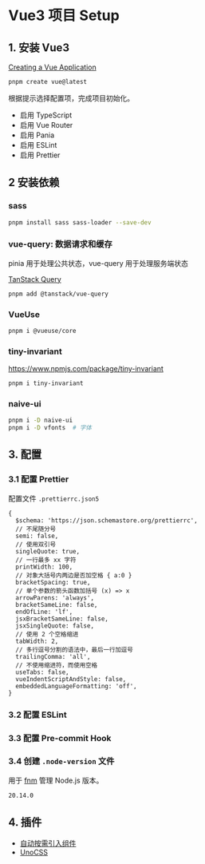 # Vue3 项目 Setup

## 1. 安装 Vue3

[Creating a Vue Application](https://vuejs.org/guide/quick-start.html#creating-a-vue-application)

```bash
pnpm create vue@latest
```

根据提示选择配置项，完成项目初始化。

* 启用 TypeScript
* 启用 Vue Router
* 启用 Pania
* 启用 ESLint
* 启用 Prettier

## 2 安装依赖

### sass

```bash
pnpm install sass sass-loader --save-dev
```

### vue-query: 数据请求和缓存

pinia 用于处理公共状态，vue-query 用于处理服务端状态

[TanStack Query](https://tanstack.com/query/latest/docs/framework/vue/overview)

```bash
pnpm add @tanstack/vue-query
```

### VueUse

```bash
pnpm i @vueuse/core
```

### tiny-invariant

<https://www.npmjs.com/package/tiny-invariant>

```bash
pnpm i tiny-invariant
```

### naive-ui

```bash
pnpm i -D naive-ui
pnpm i -D vfonts  # 字体
```

## 3. 配置

### 3.1 配置 Prettier

配置文件 `.prettierrc.json5`

```json5
{
  $schema: 'https://json.schemastore.org/prettierrc',
  // 不尾随分号
  semi: false,
  // 使用双引号
  singleQuote: true,
  // 一行最多 xx 字符
  printWidth: 100,
  // 对象大括号内两边是否加空格 { a:0 }
  bracketSpacing: true,
  // 单个参数的箭头函数加括号 (x) => x
  arrowParens: 'always',
  bracketSameLine: false,
  endOfLine: 'lf',
  jsxBracketSameLine: false,
  jsxSingleQuote: false,
  // 使用 2 个空格缩进
  tabWidth: 2,
  // 多行逗号分割的语法中，最后一行加逗号
  trailingComma: 'all',
  // 不使用缩进符，而使用空格
  useTabs: false,
  vueIndentScriptAndStyle: false,
  embeddedLanguageFormatting: 'off',
}
```

### 3.2 配置 ESLint

### 3.3 配置 Pre-commit Hook

### 3.4 创建 `.node-version` 文件

用于 [fnm](https://github.com/Schniz/fnm?tab=readme-ov-file) 管理 Node.js 版本。

```bash
20.14.0
```

## 4. 插件

* [自动按需引入组件](./Vue3自动按需引入组件(unplugi-vue-components).md)
* [UnoCSS](./Vue3%20UnoCSS安装和配置.md)
